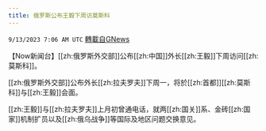 ```yaml
---
title: 俄罗斯公布王毅下周访莫斯科
---
```

`9/13/2023 7:06 AM UTC` [轉載自GNews](https://gnews.org/articles/1684113)

【Now新闻台】[[zh:俄罗斯外交部]]公布[[zh:中国]]外长[[zh:王毅]]下周访问[[zh:莫斯科]]。

[[zh:俄罗斯外交部]]公布外长[[zh:拉夫罗夫]]下周一，将於[[zh:首都]][[zh:莫斯科]]与[[zh:王毅]]会面。

[[zh:王毅]]与[[zh:拉夫罗夫]]上月初曾通电话，就两[[zh:国关]]系、金砖[[zh:国家]]机制扩员以及[[zh:俄乌战争]]等国际及地区问题交换意见。
